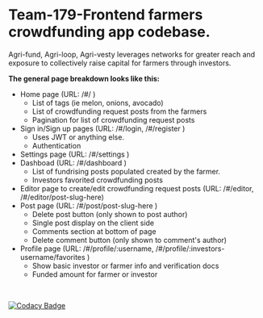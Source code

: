 # Team-179-Frontend farmers crowdfunding app codebase.

Agri-fund, Agri-loop, Agri-vesty leverages networks for greater reach and exposure to collectively raise capital for farmers through investors.

**The general page breakdown looks like this:**

- Home page (URL: /#/ )
  - List of tags (ie melon, onions, avocado)
  - List of crowdfunding request posts from the farmers
  - Pagination for list of crowdfunding request posts
- Sign in/Sign up pages (URL: /#/login, /#/register )
  - Uses JWT or anything else.
  - Authentication
- Settings page (URL: /#/settings )
- Dashboad (URL: /#/dashboard )
  - List of fundrising posts populated created by the farmer.
  - Investors favorited crowdfunding posts
- Editor page to create/edit crowdfunding request posts (URL: /#/editor, /#/editor/post-slug-here)
- Post page (URL: /#/post/post-slug-here )
  - Delete post button (only shown to post author)
  - Single post display on the client side
  - Comments section at bottom of page
  - Delete comment button (only shown to comment's author)
- Profile page (URL: /#/profile/:username, /#/profile/:investors-username/favorites )
  - Show basic investor or farmer info and verification docs
  - Funded amount for farmer or investor

<br />

[![Codacy Badge](https://api.codacy.com/project/badge/Grade/86f6d693fe9e4dc8b334822ca5af50c1)](https://app.codacy.com/gh/BuildForSDGCohort2/Team-179-Frontend?utm_source=github.com&utm_medium=referral&utm_content=BuildForSDGCohort2/Team-179-Frontend&utm_campaign=Badge_Grade_Settings)
